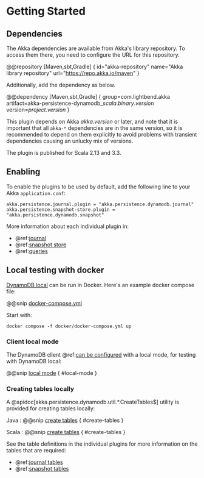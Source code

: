 # Getting Started

## Dependencies

The Akka dependencies are available from Akka's library repository. To access them there, you need to configure the URL
for this repository.

@@repository [Maven,sbt,Gradle] {
id="akka-repository"
name="Akka library repository"
url="https://repo.akka.io/maven"
}

Additionally, add the dependency as below.

@@dependency [Maven,sbt,Gradle] {
  group=com.lightbend.akka
  artifact=akka-persistence-dynamodb_$scala.binary.version$
  version=$project.version$
}

This plugin depends on Akka $akka.version$ or later, and note that it is important that all `akka-*` 
dependencies are in the same version, so it is recommended to depend on them explicitly to avoid problems 
with transient dependencies causing an unlucky mix of versions.

The plugin is published for Scala 2.13 and 3.3.

## Enabling

To enable the plugins to be used by default, add the following line to your Akka `application.conf`:

```
akka.persistence.journal.plugin = "akka.persistence.dynamodb.journal"
akka.persistence.snapshot-store.plugin = "akka.persistence.dynamodb.snapshot"
```

More information about each individual plugin in:

* @ref:[journal](journal.md)
* @ref:[snapshot store](snapshots.md)
* @ref:[queries](query.md)

## Local testing with docker

[DynamoDB local](https://docs.aws.amazon.com/amazondynamodb/latest/developerguide/DynamoDBLocal.html) can be run in
Docker. Here's an example docker compose file:

@@snip [docker-compose.yml](/docker/docker-compose.yml)

Start with:

```
docker compose -f docker/docker-compose.yml up
```

### Client local mode

The DynamoDB client @ref:[can be configured](config.md#dynamodb-client-configuration) with a local mode, for testing
with DynamoDB local:

@@snip [local mode](/docs/src/test/scala/docs/scaladsl/CreateTablesDocExample.scala) { #local-mode }

### Creating tables locally

A @apidoc[akka.persistence.dynamodb.util.*.CreateTables$] utility is provided for creating tables locally:

Java
: @@snip [create tables](/docs/src/test/java/docs/javadsl/CreateTablesDocExample.java) { #create-tables }

Scala
: @@snip [create tables](/docs/src/test/scala/docs/scaladsl/CreateTablesDocExample.scala) { #create-tables }

See the table definitions in the individual plugins for more information on the tables that are required:

* @ref:[journal tables](journal.md#tables)
* @ref:[snapshot tables](snapshots.md#tables)
